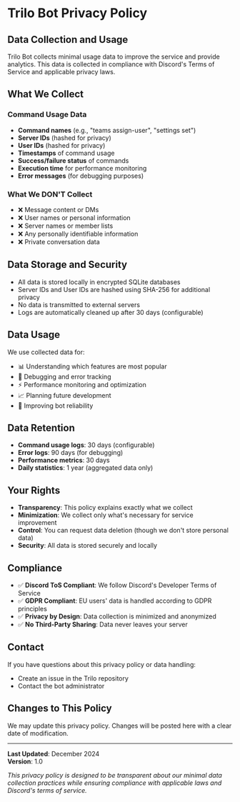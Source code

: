 # Trilo Bot Privacy Policy

## Data Collection and Usage

Trilo Bot collects minimal usage data to improve the service and provide analytics. This data is collected in compliance with Discord's Terms of Service and applicable privacy laws.

## What We Collect

### Command Usage Data
- **Command names** (e.g., "teams assign-user", "settings set")
- **Server IDs** (hashed for privacy)
- **User IDs** (hashed for privacy)
- **Timestamps** of command usage
- **Success/failure status** of commands
- **Execution time** for performance monitoring
- **Error messages** (for debugging purposes)

### What We DON'T Collect
- ❌ Message content or DMs
- ❌ User names or personal information
- ❌ Server names or member lists
- ❌ Any personally identifiable information
- ❌ Private conversation data

## Data Storage and Security

- All data is stored locally in encrypted SQLite databases
- Server IDs and User IDs are hashed using SHA-256 for additional privacy
- No data is transmitted to external servers
- Logs are automatically cleaned up after 30 days (configurable)

## Data Usage

We use collected data for:
- 📊 Understanding which features are most popular
- 🐛 Debugging and error tracking
- ⚡ Performance monitoring and optimization
- 📈 Planning future development
- 🔧 Improving bot reliability

## Data Retention

- **Command usage logs**: 30 days (configurable)
- **Error logs**: 90 days (for debugging)
- **Performance metrics**: 30 days
- **Daily statistics**: 1 year (aggregated data only)

## Your Rights

- **Transparency**: This policy explains exactly what we collect
- **Minimization**: We collect only what's necessary for service improvement
- **Control**: You can request data deletion (though we don't store personal data)
- **Security**: All data is stored securely and locally

## Compliance

- ✅ **Discord ToS Compliant**: We follow Discord's Developer Terms of Service
- ✅ **GDPR Compliant**: EU users' data is handled according to GDPR principles
- ✅ **Privacy by Design**: Data collection is minimized and anonymized
- ✅ **No Third-Party Sharing**: Data never leaves your server

## Contact

If you have questions about this privacy policy or data handling:
- Create an issue in the Trilo repository
- Contact the bot administrator

## Changes to This Policy

We may update this privacy policy. Changes will be posted here with a clear date of modification.

---

**Last Updated**: December 2024  
**Version**: 1.0

*This privacy policy is designed to be transparent about our minimal data collection practices while ensuring compliance with applicable laws and Discord's terms of service.*

